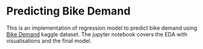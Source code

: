 # Predicting Bike Demand 

This is an implementation of regression model to predict bike demand using [Bike Demand](https://www.kaggle.com/c/bike-sharing-demand) kaggle dataset. The jupyter notebook covers the EDA with visualisations and the final model.
